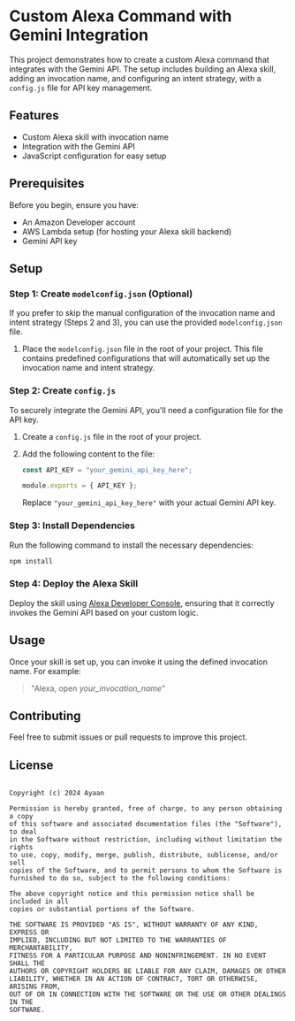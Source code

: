 # Custom Alexa Command with Gemini Integration

This project demonstrates how to create a custom Alexa command that integrates with the Gemini API. The setup includes building an Alexa skill, adding an invocation name, and configuring an intent strategy, with a `config.js` file for API key management.

## Features
- Custom Alexa skill with invocation name
- Integration with the Gemini API
- JavaScript configuration for easy setup

## Prerequisites
Before you begin, ensure you have:
- An Amazon Developer account
- AWS Lambda setup (for hosting your Alexa skill backend)
- Gemini API key

## Setup

### Step 1: Create `modelconfig.json` (Optional)
If you prefer to skip the manual configuration of the invocation name and intent strategy (Steps 2 and 3), you can use the provided `modelconfig.json` file.

1. Place the `modelconfig.json` file in the root of your project. This file contains predefined configurations that will automatically set up the invocation name and intent strategy.

### Step 2: Create `config.js`
To securely integrate the Gemini API, you'll need a configuration file for the API key.

1. Create a `config.js` file in the root of your project.
2. Add the following content to the file:

   ```javascript
   const API_KEY = "your_gemini_api_key_here";

   module.exports = { API_KEY };
   ```

   Replace `"your_gemini_api_key_here"` with your actual Gemini API key.

### Step 3: Install Dependencies
Run the following command to install the necessary dependencies:

```bash
npm install
```

### Step 4: Deploy the Alexa Skill
Deploy the skill using [Alexa Developer Console](https://developer.amazon.com/alexa), ensuring that it correctly invokes the Gemini API based on your custom logic.

## Usage
Once your skill is set up, you can invoke it using the defined invocation name. For example:

> "Alexa, open _your_invocation_name_"

## Contributing
Feel free to submit issues or pull requests to improve this project.

## License
```MIT License

Copyright (c) 2024 Ayaan

Permission is hereby granted, free of charge, to any person obtaining a copy
of this software and associated documentation files (the "Software"), to deal
in the Software without restriction, including without limitation the rights
to use, copy, modify, merge, publish, distribute, sublicense, and/or sell
copies of the Software, and to permit persons to whom the Software is
furnished to do so, subject to the following conditions:

The above copyright notice and this permission notice shall be included in all
copies or substantial portions of the Software.

THE SOFTWARE IS PROVIDED "AS IS", WITHOUT WARRANTY OF ANY KIND, EXPRESS OR
IMPLIED, INCLUDING BUT NOT LIMITED TO THE WARRANTIES OF MERCHANTABILITY,
FITNESS FOR A PARTICULAR PURPOSE AND NONINFRINGEMENT. IN NO EVENT SHALL THE
AUTHORS OR COPYRIGHT HOLDERS BE LIABLE FOR ANY CLAIM, DAMAGES OR OTHER
LIABILITY, WHETHER IN AN ACTION OF CONTRACT, TORT OR OTHERWISE, ARISING FROM,
OUT OF OR IN CONNECTION WITH THE SOFTWARE OR THE USE OR OTHER DEALINGS IN THE
SOFTWARE.
```